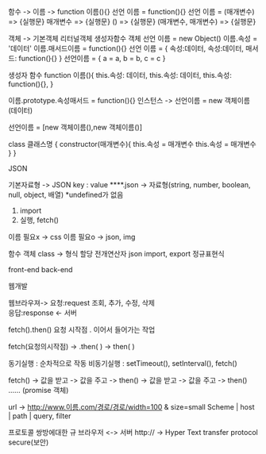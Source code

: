 함수 -> 이름 -> function 이름(){}
                선언 이름 = function(){}
                선언 이름 = (매개변수) => {실행문}
                            매개변수 => {실행문}
                            () => {실행문}
                            (매개변수, 매개변수) => {실행문}

객체 -> 기본객체
        리터널객체
        생성자함수 객체
        선언 이름 = new Object()
        이름.속성 = '데이터'
        이름.매서드이름 = function(){}
        선언 이름 = {
            속성:데이터,
            속성:데이터,
            매서드: function(}{}
        }
        선언이름 = {
            a = a,
            b = b,
            c = c
        }

생성자 함수
function 이름(){
    this.속성: 데이터,
    this.속성: 데이터,
    this.속성: function(){},
}

이름.prototype.속성매서드 = function(){}
인스턴스 -> 선언이름 = new 객체이름(데이터)

선언이름 = [new 객체이름(),new 객체이름()]

class 클래스명 {
    constructor(매개변수){
        this.속성 = 매개변수
        this.속성 = 매개변수
    }
}

JSON

기본자료형 -> JSON
              key : value
              ****.json -> 자료형(string, number, boolean, null, object, 배열) *undefined가 없음

1. import
2. 실행, fetch()

이름 필요x -> css
이름 필요o -> json, img

함수
객체
class -> 형식
할당
전개연산자
json
import, export
정규표현식

front-end
back-end

웹개발

웹브라우져-> 요청:request 조회, 추가, 수정, 삭제                                              
                                                        응답:response  <- 서버

fetch().then()
요청 시작점 . 이어서 들어가는 작업

fetch(요청의시작점) -> .then(         ) -> then(        )

동기실행 : 순차적으로 작동
비동기실행 : setTimeout(), setInterval(), fetch()

fetch() -> 값을 받고 -> 값을 주고 -> then() -> 값을 받고 -> 값을 주고 -> then() ......
          (promise 객체)

url -> http://www.이름.com/경로/경로/width=100 & size=small
      Scheme | host       | path    | query, filter

프로토콜
쌍방에대한 규
브라우저 <-> 서버
http:// -> Hyper Text transfer protocol secure(보안)